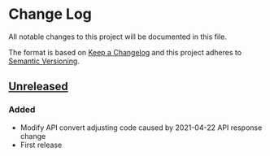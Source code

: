 # Change Log

All notable changes to this project will be documented in this file.

The format is based on [Keep a Changelog](http://keepachangelog.com/)
and this project adheres to [Semantic Versioning](http://semver.org/).

## [Unreleased]
### Added
- Modify API convert adjusting code caused by 2021-04-22 API response change
- First release

[Unreleased]: https://github.com/noissefnoc/kafun/compare/..HEAD